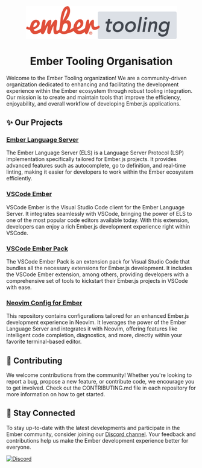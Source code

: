 <div align="center">
    <img alt="Ember Tooling" src="./logo.svg" width="400">

# Ember Tooling Organisation

</div>

Welcome to the Ember Tooling organization! We are a community-driven organization dedicated to enhancing and facilitating the development experience within the Ember ecosystem through robust tooling integration. Our mission is to create and maintain tools that improve the efficiency, enjoyability, and overall workflow of developing Ember.js applications.

## ✨ Our Projects

### [Ember Language Server](https://github.com/ember-tooling/ember-language-server)

The Ember Language Server (ELS) is a Language Server Protocol (LSP) implementation specifically tailored for Ember.js projects. It provides advanced features such as autocomplete, go to definition, and real-time linting, making it easier for developers to work within the Ember ecosystem efficiently.

### [VSCode Ember](https://github.com/ember-tooling/vscode-ember)

VSCode Ember is the Visual Studio Code client for the Ember Language Server. It integrates seamlessly with VSCode, bringing the power of ELS to one of the most popular code editors available today. With this extension, developers can enjoy a rich Ember.js development experience right within VSCode.

### [VSCode Ember Pack](https://github.com/ember-tooling/vscode-ember-pack)

The VSCode Ember Pack is an extension pack for Visual Studio Code that bundles all the necessary extensions for Ember.js development. It includes the VSCode Ember extension, among others, providing developers with a comprehensive set of tools to kickstart their Ember.js projects in VSCode with ease.

### [Neovim Config for Ember](https://github.com/ember-tooling/neovim-config)

This repository contains configurations tailored for an enhanced Ember.js development experience in Neovim. It leverages the power of the Ember Language Server and integrates it with Neovim, offering features like intelligent code completion, diagnostics, and more, directly within your favorite terminal-based editor.

## 💪 Contributing

We welcome contributions from the community! Whether you're looking to report a bug, propose a new feature, or contribute code, we encourage you to get involved. Check out the CONTRIBUTING.md file in each repository for more information on how to get started.

## 💬 Stay Connected

To stay up-to-date with the latest developments and participate in the Ember community, consider joining our [Discord channel](https://discord.gg/emberjs). Your feedback and contributions help us make the Ember development experience better for everyone.

[![Discord](https://img.shields.io/discord/480462759797063690?label=Discord&logo=discord&style=flat-square)](https://discord.gg/emberjs)
